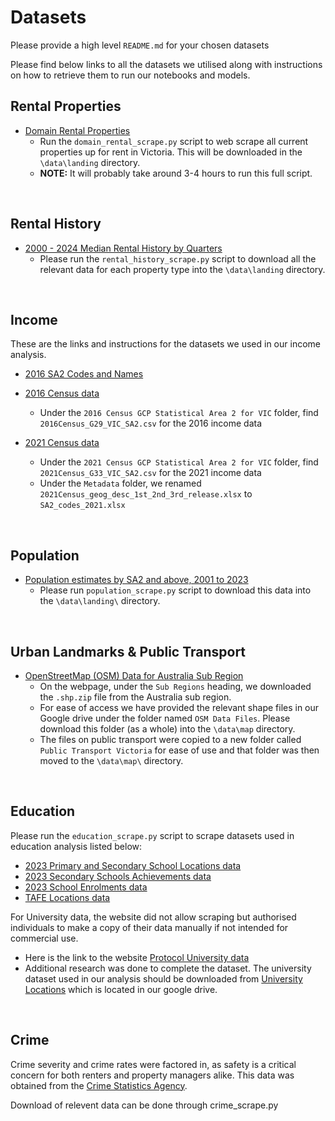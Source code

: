 # Datasets
Please provide a high level `README.md` for your chosen datasets

Please find below links to all the datasets we utilised along with instructions on how to retrieve them to run our notebooks and models. 

## Rental Properties
- [Domain Rental Properties](https://domain.com.au)
  - Run the `domain_rental_scrape.py` script to web scrape all current properties up for rent in Victoria. This will be downloaded in the `\data\landing` directory.
  - **NOTE:** It will probably take around 3-4 hours to run this full script.

<br> 

## Rental History
- [2000 - 2024 Median Rental History by Quarters](https://data.aurin.org.au/dataset/au-govt-abs-sa2-2016-aust-na)
  - Please run the `rental_history_scrape.py` script to download all the relevant data for each property type into the `\data\landing` directory. 

<br>

## Income
These are the links and instructions for the datasets we used in our income analysis. 
- [2016 SA2 Codes and Names](https://data.aurin.org.au/dataset/au-govt-abs-sa2-2016-aust-na)

- [2016 Census data](https://www.abs.gov.au/census/find-census-data/datapacks/download/2016_GCP_SA2_for_VIC_short-header.zip)
  - Under the `2016 Census GCP Statistical Area 2 for VIC` folder, find `2016Census_G29_VIC_SA2.csv` for the 2016 income data

- [2021 Census data](https://www.abs.gov.au/census/find-census-data/datapacks/download/2021_GCP_SA2_for_VIC_short-header.zip)
  - Under the `2021 Census GCP Statistical Area 2 for VIC` folder, find `2021Census_G33_VIC_SA2.csv` for the 2021 income data
  - Under the `Metadata` folder, we renamed `2021Census_geog_desc_1st_2nd_3rd_release.xlsx` to `SA2_codes_2021.xlsx`

<br>

## Population
- [Population estimates by SA2 and above, 2001 to 2023](https://www.abs.gov.au/statistics/people/population/regional-population/2022-23/32180DS0003_2001-23.xlsx)
  - Please run `population_scrape.py` script to download this data into the `\data\landing\` directory.

<br>

## Urban Landmarks & Public Transport
- [OpenStreetMap (OSM) Data for Australia Sub Region](https://download.geofabrik.de/australia-oceania.html)
  - On the webpage, under the `Sub Regions` heading, we downloaded the `.shp.zip` file from the Australia sub region.
  - For ease of access we have provided the relevant shape files in our Google drive under the folder named `OSM Data Files`. Please download this folder (as a whole) into the `\data\map` directory. 
  - The files on public transport were copied to a new folder called `Public Transport Victoria` for ease of use and that folder was then moved to the `\data\map\` directory. 
  
<br>

## Education
Please run the `education_scrape.py` script to scrape datasets used in education analysis listed below:

- [2023 Primary and Secondary School Locations data](https://www.education.vic.gov.au/Documents/about/research/datavic/dv346-schoollocations2023.csv)
- [2023 Secondary Schools Achievements data](https://www.vcaa.vic.edu.au/Documents/statistics/2023/2023SeniorSecondaryCompletionAndAchievementInformation.xlsx)
- [2023 School Enrolments data](https://www.education.vic.gov.au/Documents/about/research/datavic/dv355-VIC%20All%20Schools%20Enrolments%202023.csv)
- [TAFE Locations data](https://www.vic.gov.au/find-my-local-tafe)

For University data, the website did not allow scraping but authorised individuals to make a copy of their data manually if not intended for commercial use. 

  - Here is the link to the website [Protocol University data](https://universityreviews.com.au/list-of-universities/victoria/#google_vignette)
  - Additional research was done to complete the dataset. The university dataset used in our analysis should be downloaded from [University Locations](https://drive.google.com/file/d/1JeagnK1mksrDNj3ZoB-oANyZi-Cakx3f/view?usp=share_link) which is located in our google drive.

  <br>

  ## Crime
  Crime severity and crime rates were factored in, as safety is a critical concern for both renters and property managers alike. This data was obtained from the [Crime Statistics Agency](https://www.crimestatistics.vic.gov.au/).

  Download of relevent data can be done through crime_scrape.py